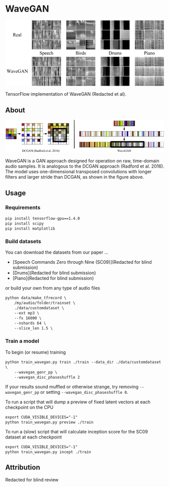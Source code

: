 # WaveGAN

<img src="static/results.png"/>

TensorFlow implementation of WaveGAN (Redacted et al).

## About

<img src="static/wavegan.png"/>

WaveGAN is a GAN approach designed for operation on raw, time-domain audio samples. It is analogous to the DCGAN approach (Radford et al. 2016). The model uses one-dimensional transposed convolutions with longer filters and larger stride than DCGAN, as shown in the figure above.

## Usage

### Requirements

```
pip install tensorflow-gpu==1.4.0
pip install scipy
pip install matplotlib
```

### Build datasets

You can download the datasets from our paper ...

- [Speech Commands Zero through Nine (SC09)](Redacted for blind submission)
- [Drums](Redacted for blind submission)
- [Piano](Redacted for blind submission)

or build your own from any type of audio files

```
python data/make_tfrecord \
	/my/audio/folder/trainset \
	./data/customdataset \
	--ext mp3 \
	--fs 16000 \
	--nshards 64 \
	--slice_len 1.5 \
```

### Train a model

To begin (or resume) training

```
python train_wavegan.py train ./train --data_dir ./data/customdataset \
	--wavegan_genr_pp \
	--wavegan_disc_phaseshuffle 2
```

If your results sound muffled or otherwise strange, try removing `--wavegan_genr_pp` or setting `--wavegan_disc_phaseshuffle 0`. 

To run a script that will dump a preview of fixed latent vectors at each checkpoint on the CPU

```
export CUDA_VISIBLE_DEVICES="-1"
python train_wavegan.py preview ./train
```

To run a (slow) script that will calculate inception score for the SC09 dataset at each checkpoint

```
export CUDA_VISIBLE_DEVICES="-1"
python train_wavegan.py incept ./train
```

## Attribution

Redacted for blind review
